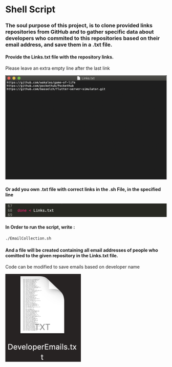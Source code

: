 # Shell Script

### The soul purpose of this project, is to clone provided links repositories from GitHub and to gather specific data about developers who commited to this repositories based on their email address, and save them in a .txt file.

#### Provide the Links.txt file with the repository links.
Please leave an extra empty line after the last link

![Links File](img/links.png)

#### Or add you own .txt file with correct links in the .sh File, in the specified line

![Links File](img/fileLink.png)

#### In Order to run the script, write : 

```bash
./EmailCollection.sh
```


#### And a file will be created containing all email addresses of people who comitted to the given repository in the Links.txt file.
Code can be modified to save emails based on developer name

![Links File](img/devfile.png)

